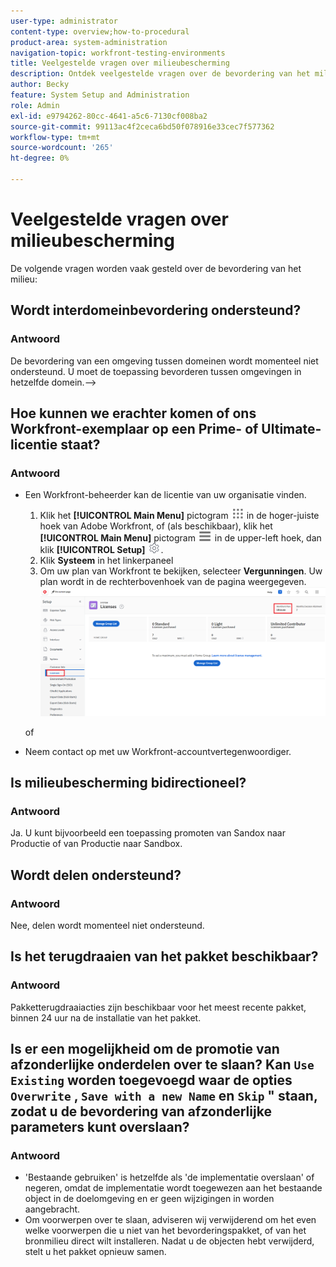 ```yaml
---
user-type: administrator
content-type: overview;how-to-procedural
product-area: system-administration
navigation-topic: workfront-testing-environments
title: Veelgestelde vragen over milieubescherming
description: Ontdek veelgestelde vragen over de bevordering van het milieu in Workfront.
author: Becky
feature: System Setup and Administration
role: Admin
exl-id: e9794262-80cc-4641-a5c6-7130cf008ba2
source-git-commit: 99113ac4f2ceca6bd50f078916e33cec7f577362
workflow-type: tm+mt
source-wordcount: '265'
ht-degree: 0%

---
```


# Veelgestelde vragen over milieubescherming

De volgende vragen worden vaak gesteld over de bevordering van het milieu:

## Wordt interdomeinbevordering ondersteund?

### Antwoord

De bevordering van een omgeving tussen domeinen wordt momenteel niet ondersteund. U moet de toepassing bevorderen tussen omgevingen in hetzelfde domein.—>

<!--DELETE THIS SECTION MARCH 2026-->

<!--## Is the Adobe Business Platform / IMS a prerequisite for environment promotion?

### Answer

No. Environment Promotion is available for both IMS-enabled and non-IMS Workfront instances.-->

## Hoe kunnen we erachter komen of ons Workfront-exemplaar op een Prime- of Ultimate-licentie staat?

### Antwoord

* Een Workfront-beheerder kan de licentie van uw organisatie vinden.

   1. Klik het **[!UICONTROL Main Menu]** pictogram ![ Belangrijkste Menu ](/help/_includes/assets/main-menu-icon.png) in de hoger-juiste hoek van Adobe Workfront, of (als beschikbaar), klik het **[!UICONTROL Main Menu]** pictogram ![ Belangrijkste Menu ](/help/_includes/assets/main-menu-icon-left-nav.png) in de upper-left hoek, dan klik **[!UICONTROL Setup]** ![ pictogram van de Opstelling ](/help/_includes/assets/gear-icon-setup.png).
   1. Klik **Systeem** in het linkerpaneel
   1. Om uw plan van Workfront te bekijken, selecteer **Vergunningen**.
Uw plan wordt in de rechterbovenhoek van de pagina weergegeven.
      ![ plaats plan ](assets/locate-plan.png)

  of
* Neem contact op met uw Workfront-accountvertegenwoordiger.

## Is milieubescherming bidirectioneel?

### Antwoord

Ja. U kunt bijvoorbeeld een toepassing promoten van Sandox naar Productie of van Productie naar Sandbox.

## Wordt delen ondersteund?

### Antwoord

Nee, delen wordt momenteel niet ondersteund.

## Is het terugdraaien van het pakket beschikbaar?

### Antwoord

Pakketterugdraaiacties zijn beschikbaar voor het meest recente pakket, binnen 24 uur na de installatie van het pakket.

## Is er een mogelijkheid om de promotie van afzonderlijke onderdelen over te slaan? Kan `Use Existing` worden toegevoegd waar de opties `Overwrite` , `Save with a new Name` en `Skip` &quot; staan, zodat u de bevordering van afzonderlijke parameters kunt overslaan?

### Antwoord

* &#39;Bestaande gebruiken&#39; is hetzelfde als &#39;de implementatie overslaan&#39; of negeren, omdat de implementatie wordt toegewezen aan het bestaande object in de doelomgeving en er geen wijzigingen in worden aangebracht.
* Om voorwerpen over te slaan, adviseren wij verwijderend om het even welke voorwerpen die u niet van het bevorderingspakket, of van het bronmilieu direct wilt installeren. Nadat u de objecten hebt verwijderd, stelt u het pakket opnieuw samen.

